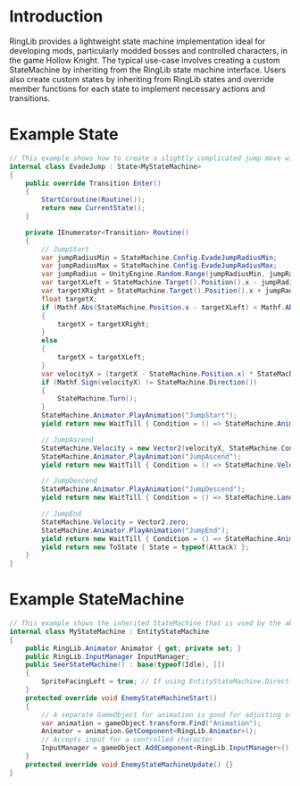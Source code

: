 # Introduction

RingLib provides a lightweight state machine implementation ideal for developing mods, particularly modded bosses and controlled characters, in the game Hollow Knight. The typical use-case involves creating a custom StateMachine by inheriting from the RingLib state machine interface. Users also create custom states by inheriting from RingLib states and override member functions for each state to implement necessary actions and transitions.

# Example State
```csharp
// This example shows how to create a slightly complicated jump move with ease
internal class EvadeJump : State<MyStateMachine>
{
    public override Transition Enter()
    {
        StartCoroutine(Routine());
        return new CurrentState();
    }

    private IEnumerator<Transition> Routine()
    {
        // JumpStart
        var jumpRadiusMin = StateMachine.Config.EvadeJumpRadiusMin;
        var jumpRadiusMax = StateMachine.Config.EvadeJumpRadiusMax;
        var jumpRadius = UnityEngine.Random.Range(jumpRadiusMin, jumpRadiusMax);
        var targetXLeft = StateMachine.Target().Position().x - jumpRadius;
        var targetXRight = StateMachine.Target().Position().x + jumpRadius;
        float targetX;
        if (Mathf.Abs(StateMachine.Position.x - targetXLeft) < Mathf.Abs(StateMachine.Position.x - targetXRight))
        {
            targetX = targetXRight;
        }
        else
        {
            targetX = targetXLeft;
        }
        var velocityX = (targetX - StateMachine.Position.x) * StateMachine.Config.EvadeJumpVelocityXScale;
        if (Mathf.Sign(velocityX) != StateMachine.Direction())
        {
            StateMachine.Turn();
        }
        StateMachine.Animator.PlayAnimation("JumpStart");
        yield return new WaitTill { Condition = () => StateMachine.Animator.Finished };

        // JumpAscend
        StateMachine.Velocity = new Vector2(velocityX, StateMachine.Config.EvadeJumpVelocityY);
        StateMachine.Animator.PlayAnimation("JumpAscend");
        yield return new WaitTill { Condition = () => StateMachine.Velocity.y <= 0 };

        // JumpDescend
        StateMachine.Animator.PlayAnimation("JumpDescend");
        yield return new WaitTill { Condition = () => StateMachine.Landed() };

        // JumpEnd
        StateMachine.Velocity = Vector2.zero;
        StateMachine.Animator.PlayAnimation("JumpEnd");
        yield return new WaitTill { Condition = () => StateMachine.Animator.Finished };
        yield return new ToState { State = typeof(Attack) };
    }
}
```

# Example StateMachine
```csharp
// This example shows the inherited StateMachine that is used by the above state.
internal class MyStateMachine : EntityStateMachine
{
    public RingLib.Animator Animator { get; private set; }
    public RingLib.InputManager InputManager;
    public SeerStateMachine() : base(typeof(Idle), [])
    {
        SpriteFacingLeft = true; // If using EntityStateMachine.Direction
    }
    protected override void EnemyStateMachineStart()
    {
        // A separate GameObject for animation is good for adjusting offsets
        var animation = gameObject.transform.Find("Animation");
        Animator = animation.GetComponent<RingLib.Animator>();
        // Accepts input for a controlled character
        InputManager = gameObject.AddComponent<RingLib.InputManager>();
    }
    protected override void EnemyStateMachineUpdate() {}
}
```
